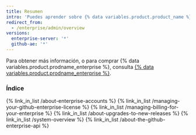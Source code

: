 ```yaml
---
title: Resumen
intro: 'Puedes aprender sobre {% data variables.product.product_name %} y administrar cuentas de{% if enterpriseServerVersions contains currentVersion %} y accesos, licencias, y{% endif %} facturación.'
redirect_from:
  - /enterprise/admin/overview
versions:
  enterprise-server: '*'
  github-ae: '*'
---
```


Para obtener más información, o para comprar {% data variables.product.prodname_enterprise %}, consulta [{% data variables.product.prodname_enterprise %}](https://github.com/enterprise).

### Índice

{% link_in_list /about-enterprise-accounts %}
{% link_in_list /managing-your-github-enterprise-license %}
{% link_in_list /managing-billing-for-your-enterprise %}
{% link_in_list /about-upgrades-to-new-releases %}
{% link_in_list /system-overview %}
{% link_in_list /about-the-github-enterprise-api %}

